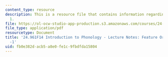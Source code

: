 ```yaml
---
content_type: resource
description: This is a resource file that contains information regarding feature organization
  1.
file: https://ol-ocw-studio-app-production.s3.amazonaws.com/courses/24-961-introduction-to-phonology-fall-2014/fb0e382dacb5a8e0fe1c9fbdfda15804_MIT24_961F14_Lecture10.pdf
file_type: application/pdf
resourcetype: Document
title: '24.961F14 Introduction to Phonology - Lecture Notes: Feature Organization
  -1'
uid: fb0e382d-acb5-a8e0-fe1c-9fbdfda15804
---
```

